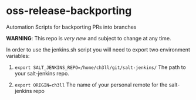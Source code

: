 # oss-release-backporting
Automation Scripts for backporting PRs into branches

**WARNING**: This repo is *very new* and subject to change at any time.

In order to use the jenkins.sh script you will need to export two environment variables:

1. `export SALT_JENKINS_REPO=/home/ch3ll/git/salt-jenkins/`
   The path to your salt-jenkins repo.

2. `export ORIGIN=ch3ll`
   The name of your personal remote for the salt-jenkins repo
